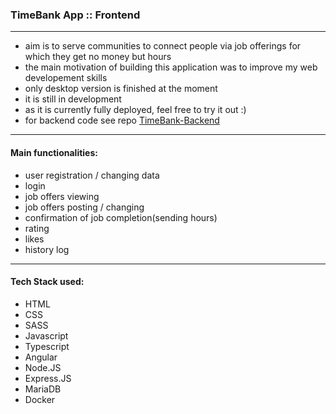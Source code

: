 ### TimeBank App :: Frontend
---
- aim is to serve communities to connect people via job offerings for which they get no money but hours
- the main motivation of building this application was to improve my web developement skills
- only desktop version is finished at the moment
- it is still in development
- as it is currently fully deployed, feel free to try it out :)
- for backend code see repo [TimeBank-Backend](https://github.com/Gurmis/TimeBank-Backend)

___

#### Main functionalities:
- user registration / changing data
- login
- job offers viewing
- job offers posting / changing
- confirmation of job completion(sending hours)
- rating
- likes
- history log
___
#### Tech Stack used:
- HTML
- CSS
- SASS
- Javascript
- Typescript
- Angular
- Node.JS
- Express.JS
- MariaDB
- Docker
